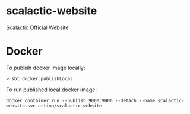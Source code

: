 scalactic-website
==================

Scalactic Official Website

# Docker

To publish docker image locally: 

```
> sbt docker:publishLocal
```

To run published local docker image: 

```
docker container run --publish 9000:9000 --detach --name scalactic-website.svc artima/scalactic-website
```